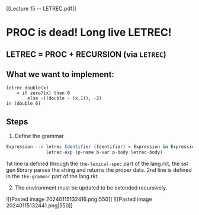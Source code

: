 [[Lecture 15 -- LETREC.pdf]]
# PROC is dead! Long live LETREC!

## LETREC = PROC + RECURSION (via `LETREC`)

## What we want to implement:
```
letrec double(x)
	= if zero?(x) then 0 
		else -((double - (x,1)), -2)
in (double 6)
```
## Steps
1) Define the grammar
```r
Expression ::= letrec Identifier (Identifier) = Expression in Expression
			   letrec-exp (p-name b-var p-body letrec-body)
```
1st line is defined through the `the-lexical-spec` part of the lang.rkt, the ssl gen library parses the string and returns the proper data.
2nd line is defined in the `the-grammar` part of the lang.rkt.

2) The environment must be updated to be extended recursively.

![[Pasted image 20240115132416.png|550]]
![[Pasted image 20240115132441.png|550]]
